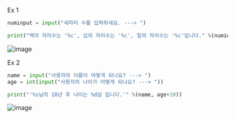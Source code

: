 Ex 1

```py
numinput = input("세자리 수를 입력하세요. ---> ")

print("백의 자리수는 '%c', 십의 자리수는 '%c', 일의 자리수는 '%c'입니다." %(numinput[0], numinput[1], numinput[2]))

```
![image](https://user-images.githubusercontent.com/114458636/229507883-b0142a3f-3bcd-407d-a6dd-4f3bb94b6804.png)

Ex 2

```py
name = input("사용자의 이름이 어떻게 되나요? ---> ")
age = int(input("사용자의 나이가 어떻게 되나요? ---> "))

print("'%s님의 10년 후 나이는 %d살 입니다.'" %(name, age+10))
```
![image](https://user-images.githubusercontent.com/114458636/229509153-68e1f258-e37a-4516-8df9-31dfef39c7ed.png)
